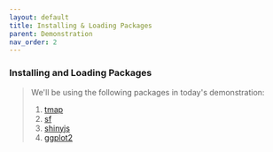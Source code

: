 ```yaml
---
layout: default
title: Installing & Loading Packages
parent: Demonstration
nav_order: 2
---
```

### **Installing and Loading Packages**
> We'll be using the following packages in today's demonstration:
> 1. [tmap](https://rdrr.io/cran/tmap/man/)
> 2. [sf](https://www.rdocumentation.org/packages/sf/versions/1.0-3/topics/sf)
> 3. [shinyjs](https://www.rdocumentation.org/packages/shinyjs/versions/2.0.0)
> 4. [ggplot2](https://www.rdocumentation.org/packages/ggplot2/versions/3.3.5)
